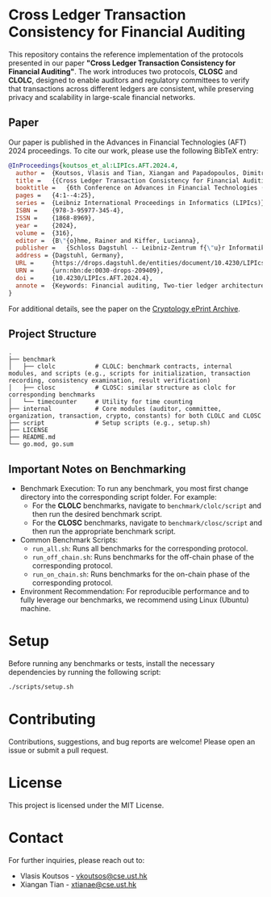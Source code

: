 # Cross Ledger Transaction Consistency for Financial Auditing

This repository contains the reference implementation of the protocols presented in our paper **"Cross Ledger
Transaction Consistency for Financial Auditing"**.
The work introduces two protocols, **CLOSC** and **CLOLC**, designed to enable auditors and regulatory committees to
verify that transactions across different ledgers are consistent, while preserving privacy and scalability in
large-scale financial networks.

## Paper

Our paper is published in the Advances in Financial Technologies (AFT) 2024 proceedings.
To cite our work, please use the following BibTeX entry:

```bibtex
@InProceedings{koutsos_et_al:LIPIcs.AFT.2024.4,
  author =	{Koutsos, Vlasis and Tian, Xiangan and Papadopoulos, Dimitrios and Chatzopoulos, Dimitris},
  title =	{{Cross Ledger Transaction Consistency for Financial Auditing}},
  booktitle =	{6th Conference on Advances in Financial Technologies (AFT 2024)},
  pages =	{4:1--4:25},
  series =	{Leibniz International Proceedings in Informatics (LIPIcs)},
  ISBN =	{978-3-95977-345-4},
  ISSN =	{1868-8969},
  year =	{2024},
  volume =	{316},
  editor =	{B\"{o}hme, Rainer and Kiffer, Lucianna},
  publisher =	{Schloss Dagstuhl -- Leibniz-Zentrum f{\"u}r Informatik},
  address =	{Dagstuhl, Germany},
  URL =		{https://drops.dagstuhl.de/entities/document/10.4230/LIPIcs.AFT.2024.4},
  URN =		{urn:nbn:de:0030-drops-209409},
  doi =		{10.4230/LIPIcs.AFT.2024.4},
  annote =	{Keywords: Financial auditing, Two-tier ledger architecture, Smart contracts, Transaction privacy, Financial entity unlinkability}
}
```

For additional details, see the paper on the [Cryptology ePrint Archive](https://eprint.iacr.org/2024/1155).

## Project Structure

```text
.
├── benchmark
│   ├── clolc           # CLOLC: benchmark contracts, internal modules, and scripts (e.g., scripts for initialization, transaction recording, consistency examination, result verification)
│   ├── closc           # CLOSC: similar structure as clolc for corresponding benchmarks
│   └── timecounter     # Utility for time counting
├── internal            # Core modules (auditor, committee, organization, transaction, crypto, constants) for both CLOLC and CLOSC
├── script              # Setup scripts (e.g., setup.sh)
├── LICENSE
├── README.md
└── go.mod, go.sum
```

## Important Notes on Benchmarking

- Benchmark Execution:
  To run any benchmark, you most first change directory into the corresponding script folder.
  For example:
    - For the **CLOLC** benchmarks, navigate to `benchmark/clolc/script` and then run the desired benchmark script.
    - For the **CLOSC** benchmarks, navigate to `benchmark/closc/script` and then run the appropriate benchmark script.
- Common Benchmark Scripts:
    - `run_all.sh`: Runs all benchmarks for the corresponding protocol.
    - `run_off_chain.sh`: Runs benchmarks for the off-chain phase of the corresponding protocol.
    - `run_on_chain.sh`: Runs benchmarks for the on-chain phase of the corresponding protocol.
- Environment Recommendation:
  For reproducible performance and to fully leverage our benchmarks, we recommend using Linux (Ubuntu) machine.

# Setup

Before running any benchmarks or tests, install the necessary dependencies by running the following script:

```bash
./scripts/setup.sh
```

# Contributing

Contributions, suggestions, and bug reports are welcome! Please open an issue or submit a pull request.

# License

This project is licensed under the MIT License.

# Contact

For further inquiries, please reach out to:

- Vlasis Koutsos - vkoutsos@cse.ust.hk
- Xiangan Tian - xtianae@cse.ust.hk